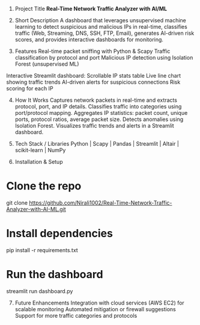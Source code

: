 1. Project Title
**Real-Time Network Traffic Analyzer with AI/ML**

2. Short Description
A dashboard that leverages unsupervised machine learning to detect suspicious and malicious IPs in real-time, classifies traffic (Web, Streaming, DNS, SSH, FTP, Email), generates AI-driven risk scores, and provides interactive dashboards for monitoring.

3. Features
Real-time packet sniffing with Python & Scapy
Traffic classification by protocol and port
Malicious IP detection using Isolation Forest (unsupervised ML)

Interactive Streamlit dashboard:
Scrollable IP stats table
Live line chart showing traffic trends
AI-driven alerts for suspicious connections
Risk scoring for each IP

4. How It Works
Captures network packets in real-time and extracts protocol, port, and IP details.
Classifies traffic into categories using port/protocol mapping.
Aggregates IP statistics: packet count, unique ports, protocol ratios, average packet size.
Detects anomalies using Isolation Forest.
Visualizes traffic trends and alerts in a Streamlit dashboard.

5. Tech Stack / Libraries
Python | Scapy | Pandas | Streamlit | Altair | scikit-learn | NumPy

6. Installation & Setup
# Clone the repo
git clone <https://github.com/Nirali1002/Real-Time-Network-Traffic-Analyzer-with-AI-ML.git>
# Install dependencies
pip install -r requirements.txt
# Run the dashboard
streamlit run dashboard.py

7. Future Enhancements
Integration with cloud services (AWS EC2) for scalable monitoring
Automated mitigation or firewall suggestions
Support for more traffic categories and protocols
